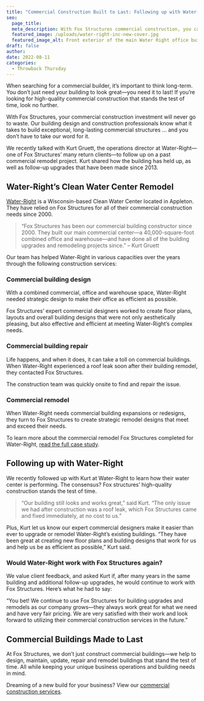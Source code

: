 ```yaml
---
title: "Commercial Construction Built to Last: Following up with Water-Right"
seo:
  page_title:
  meta_description: With Fox Structures commercial construction, you can count on high-quality commercial buildings that stand the test of time! Just ask our customers.
  featured_image: /uploads/water-right-inc-new-cover.jpg
  featured_image_alt: Front exterior of the main Water Right office building
draft: false
author:
date: 2022-08-11
categories:
  - Throwback Thursday
---
```


When searching for a commercial builder, it’s important to think long-term. You don’t just need your building to look great—you need it to last! If you’re looking for high-quality commercial construction that stands the test of time, look no further.

With Fox Structures, your commercial construction investment will never go to waste. Our building design and construction professionals know what it takes to build exceptional, long-lasting commercial structures … and you don’t have to take our word for it.

We recently talked with Kurt Gruett, the operations director at Water-Right—one of Fox Structures’ many return clients—to follow up on a past commercial remodel project. Kurt shared how the building has held up, as well as follow-up upgrades that have been made since 2013.

## Water-Right’s Clean Water Center Remodel
[Water-Right](https://www.water-right.com/) is a Wisconsin-based Clean Water Center located in Appleton. They have relied on Fox Structures for all of their commercial construction needs since 2000.

> “Fox Structures has been our commercial building constructor since 2000. They built our main commercial center—a 40,000-square-foot combined office and warehouse—and have done all of the building upgrades and remodeling projects since.”
– Kurt Gruett

Our team has helped Water-Right in various capacities over the years through the following construction services:

### Commercial building design
With a combined commercial, office and warehouse space, Water-Right needed strategic design to make their office as efficient as possible.

Fox Structures’ expert commercial designers worked to create floor plans, layouts and overall building designs that were not only aesthetically pleasing, but also effective and efficient at meeting Water-Right’s complex needs.

### Commercial building repair
Life happens, and when it does, it can take a toll on commercial buildings. When Water-Right experienced a roof leak soon after their building remodel, they contacted Fox Structures.

The construction team was quickly onsite to find and repair the issue.

### Commercial remodel
When Water-Right needs commercial building expansions or redesigns, they turn to Fox Structures to create strategic remodel designs that meet and exceed their needs.

To learn more about the commercial remodel Fox Structures completed for Water-Right, [read the full case study](/portfolio/water-rights-clean-water-center-remodel/).

## Following up with Water-Right
We recently followed up with Kurt at Water-Right to learn how their water center is performing. The consensus? Fox structures’ high-quality construction stands the test of time.

> “Our building still looks and works great,” said Kurt. “The only issue we had after construction was a roof leak, which Fox Structures came and fixed immediately, at no cost to us.”

Plus, Kurt let us know our expert commercial designers make it easier than ever to upgrade or remodel Water-Right’s existing buildings. “They have been great at creating new floor plans and building designs that work for us and help us be as efficient as possible,” Kurt said.

### Would Water-Right work with Fox Structures again?
We value client feedback, and asked Kurt if, after many years in the same building and additional follow-up upgrades, he would continue to work with Fox Structures. Here’s what he had to say:

“You bet! We continue to use Fox Structures for building upgrades and remodels as our company grows—they always work great for what we need and have very fair pricing. We are very satisfied with their work and look forward to utilizing their commercial construction services in the future.”

## Commercial Buildings Made to Last
At Fox Structures, we don’t just construct commercial buildings—we help to design, maintain, update, repair and remodel buildings that stand the test of time. All while keeping your unique business operations and building needs in mind.

Dreaming of a new build for your business? View our [commercial construction services](/construction-services/commercial/).